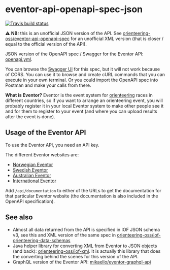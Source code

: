 # eventor-api-openapi-spec-json

[![Travis build status](https://app.travis-ci.com/orienteering-oss/eventor-api-openapi-spec-json.svg?branch=main)](https://travis-ci.com/github/orienteering-oss/eventor-api-openapi-spec-json)

:warning: **NB:** this is an unofficial JSON version of the API. See
[orienteering-oss/eventor-api-openapi-spec](https://github.com/orienteering-oss/eventor-api-openapi-spec)
for an unofficial XML version (that is closer / equal to the official version of
the API).

JSON version of the OpenAPI spec / Swagger for the Eventor API:
[openapi.yml](./openapi.yml).

You can browse the
[Swagger UI](https://orienteering-oss.github.io/eventor-api-openapi-spec-json)
for this spec, but it will not work because of CORS. You can use it to browse
and create cURL commands that you can execute in your own terminal. Or you could
import the OpenAPI spec into Postman and make your calls from there.

**What is Eventor?** Eventor is the event system for
[orienteering](https://en.wikipedia.org/wiki/Orienteering) races in different
countries, so if you want to arrange an orienteering event, you will probably
register it in your local Eventor system to make other people see it and for
them to register to your event (and where you can upload results after the event
is done).

## Usage of the Eventor API

To use the Eventor API, you need an API key.

The different Eventor websites are:

- [Norwegian Eventor](https://eventor.orientering.no/)
- [Swedish Eventor](https://eventor.orientering.se/)
- [Australian Eventor](https://eventor.orienteering.asn.au/)
- [International Eventor](https://eventor.orienteering.org/)

Add `/api/documentation` to either of the URLs to get the documentation for that
particular Eventor website (the documentation is also included in the OpenAPI
specification).

## See also

- Almost all data returned from the API is specified in IOF JSON schema v3, see
  this and XML version of the same spec in
  [orienteering-oss/iof-orienteering-data-schemas](https://github.com/orienteering-oss/iof-orienteering-data-schemas)
- Java helper library for converting XML from Eventor to JSON objects (and
  back): [orienteering-oss/iof-xml](https://github.com/orienteering-oss/iof-xml).
  It is actually this library that does the converting behind the scenes for this
  version of the API.
- GraphQL version of the Eventor API:
  [mikaello/eventor-graphql-api](https://github.com/mikaello/eventor-graphql-api)
